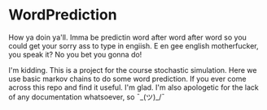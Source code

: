 # WordPrediction
 How ya doin ya'll. Imma be predictin word after word after word so you could get your sorry ass to type in engiish. E en gee english motherfucker, you speak it? No you bet you gonna do!


I'm kidding. This is a project for the course stochastic simulation. 
Here we use basic markov chains to do some word prediction.
If you ever come across this repo and find it useful. I'm glad. I'm also apologetic for the lack of any documentation whatsoever, so ¯\_(ツ)_/¯


